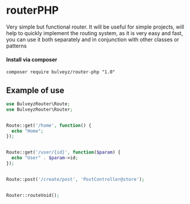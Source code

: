# routerPHP
Very simple but functional router. It will be useful for simple projects, will help to quickly implement the routing system, as it is very easy and fast, you can use it both separately and in conjunction with other classes or patterns

#### Install via composer 
```
composer require bulveyz/router-php "1.0"
```

## Example of use
```php
use BulveyzRouter\Route;
use BulveyzRouter\Router;


Route::get('/home', function() {
  echo "Home";
});


Route::get('/user/{id}', function($param) {
  echo "User" . $param->id;
});


Route::post('/create/post', 'PostController@store');


Router::routeVoid();
```



